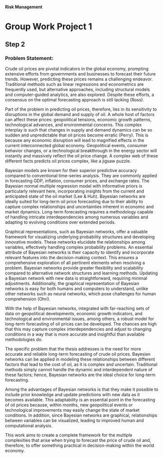 #### __Risk Management__ 

# Group Work Project 1

## Step 2 

### Problem Statement:

Crude oil prices are pivotal indicators in the global economy, prompting extensive efforts from governments and businesses to forecast their future trends. However, predicting these prices remains a challenging endeavor. Traditional methods such as linear regressions and econometrics are frequently used, but alternative approaches, including structural models and computer-guided analytics, are also explored. Despite these efforts, a consensus on the optimal forecasting approach is still lacking (Ross).

Part of the problem in predicting oil prices, therefore, lies in its sensitivity to disruptions in the global demand and supply of oil. A whole host of factors can affect these prices: geopolitical tensions, economic growth patterns, technological advances, and environmental concerns. This complex interplay is such that changes in supply and demand dynamics can be so sudden and unpredictable that oil prices become erratic (Perry). This is because any economic disruption will lead to magnified effects in the current interconnected global economy. Geopolitical events, consumer behavior changes, or a technological breakthrough in the energy sector will instantly and massively reflect the oil price change. A complex web of these different facts predicts oil prices complex, like a jigsaw puzzle.

Bayesian models are known for their superior predictive accuracy compared to conventional time-series analysis. They are commonly applied in forecasting GDP, inflation, consumer prices, and exchange rates. The Bayesian normal multiple regression model with informative priors is particularly relevant here, incorporating insights from the current and anticipated state of the oil market (Lee & Huh). Bayesian networks are ideally suited for long-term oil price forecasting due to their ability to capture complex relationships and uncertainties inherent in economic and market dynamics. Long-term forecasting requires a methodology capable of handling intricate interdependencies among numerous variables and adapting to evolving conditions over extended periods.

Graphical representations, such as Bayesian networks, offer a valuable framework for visualizing underlying probability structures and developing innovative models. These networks elucidate the relationships among variables, effectively handling complex probability problems. An essential attribute of Bayesian networks is their capacity to identify and incorporate relevant features into the decision-making context. This ensures a comprehensive exploration of all pertinent elements when resolving a problem. Bayesian networks provide greater flexibility and scalability compared to alternative network structures and learning methods. Updating a Bayesian network with new data is straightforward, requiring minimal adjustments. Additionally, the graphical representation of Bayesian networks is easy for both humans and computers to understand, unlike other networks such as neural networks, which pose challenges for human comprehension (Ohri).

With the help of Bayesian networks, integrated with far-reaching sets of data on geopolitical developments, economic growth indicators, and technological and environmental issues, among others, a robust model for long-term forecasting of oil prices can be developed. The chances are high that this may capture complex interdependencies and adjust to changing conditions in a way that is more accurate and insightful than available methodologies do.

The specific problem that the thesis addresses is the need for more accurate and reliable long-term forecasting of crude oil prices. Bayesian networks can be applied in modeling these relationships between different factors that lead to the cost of oil, as it is complex and uncertain. Traditional methods simply cannot handle the dynamic and interdependent nature of these factors; hence, Bayesian networks are the ideal choice for long-term forecasting.

Among the advantages of Bayesian networks is that they make it possible to include prior knowledge and update predictions with new data as it becomes available. This adaptability is an essential point in the forecasting of oil prices because, within months, new geopolitical events or technological improvements may easily change the state of market conditions. In addition, since Bayesian networks are graphical, relationships between variables can be visualized, leading to improved human and computational analysis.

This work aims to create a complete framework for the multiple complexities that arise when trying to forecast the price of crude oil and, therefore, to offer something practical in decision-making within the world economy.


